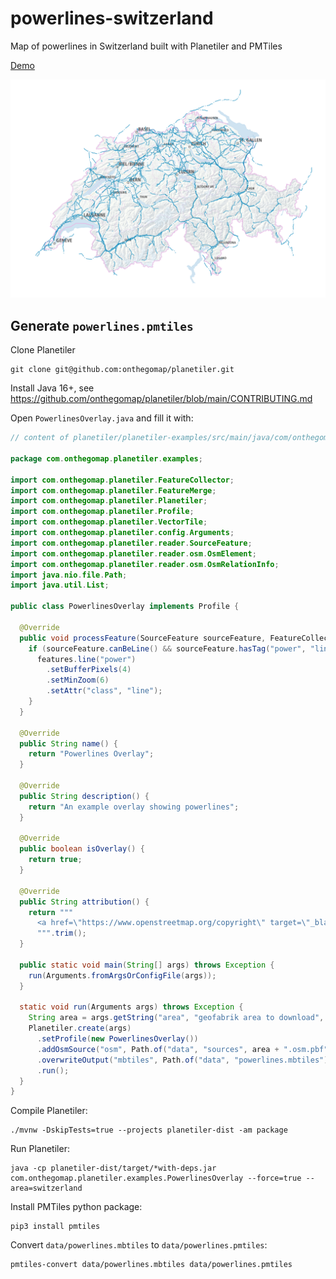 # powerlines-switzerland
Map of powerlines in Switzerland built with Planetiler and PMTiles

[Demo](https://wipfli.github.io/powerlines-switzerland/)

[<img src="demo.png" width=650>](https://wipfli.github.io/powerlines-switzerland/)

## Generate `powerlines.pmtiles`

Clone Planetiler

```
git clone git@github.com:onthegomap/planetiler.git
```

Install Java 16+, see https://github.com/onthegomap/planetiler/blob/main/CONTRIBUTING.md

Open `PowerlinesOverlay.java` and fill it with:

```java
// content of planetiler/planetiler-examples/src/main/java/com/onthegomap/planetiler/examples/PowerlinesOverlay.java

package com.onthegomap.planetiler.examples;

import com.onthegomap.planetiler.FeatureCollector;
import com.onthegomap.planetiler.FeatureMerge;
import com.onthegomap.planetiler.Planetiler;
import com.onthegomap.planetiler.Profile;
import com.onthegomap.planetiler.VectorTile;
import com.onthegomap.planetiler.config.Arguments;
import com.onthegomap.planetiler.reader.SourceFeature;
import com.onthegomap.planetiler.reader.osm.OsmElement;
import com.onthegomap.planetiler.reader.osm.OsmRelationInfo;
import java.nio.file.Path;
import java.util.List;

public class PowerlinesOverlay implements Profile {

  @Override
  public void processFeature(SourceFeature sourceFeature, FeatureCollector features) {
    if (sourceFeature.canBeLine() && sourceFeature.hasTag("power", "line")) {
      features.line("power")
        .setBufferPixels(4)
        .setMinZoom(6)
        .setAttr("class", "line");
    }
  }

  @Override
  public String name() {
    return "Powerlines Overlay";
  }

  @Override
  public String description() {
    return "An example overlay showing powerlines";
  }

  @Override
  public boolean isOverlay() {
    return true; 
  }

  @Override
  public String attribution() {
    return """
      <a href=\"https://www.openstreetmap.org/copyright\" target=\"_blank\">&copy; OpenStreetMap contributors</a>
      """.trim();
  }

  public static void main(String[] args) throws Exception {
    run(Arguments.fromArgsOrConfigFile(args));
  }

  static void run(Arguments args) throws Exception {
    String area = args.getString("area", "geofabrik area to download", "monaco");
    Planetiler.create(args)
      .setProfile(new PowerlinesOverlay())
      .addOsmSource("osm", Path.of("data", "sources", area + ".osm.pbf"), "geofabrik:" + area)
      .overwriteOutput("mbtiles", Path.of("data", "powerlines.mbtiles"))
      .run();
  }
}

```

Compile Planetiler:

```
./mvnw -DskipTests=true --projects planetiler-dist -am package
```

Run Planetiler:

```
java -cp planetiler-dist/target/*with-deps.jar com.onthegomap.planetiler.examples.PowerlinesOverlay --force=true --area=switzerland
```

Install PMTiles python package:

```
pip3 install pmtiles
```

Convert `data/powerlines.mbtiles` to `data/powerlines.pmtiles`:

```
pmtiles-convert data/powerlines.mbtiles data/powerlines.pmtiles
```
